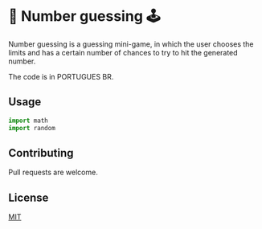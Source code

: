 # 📓 Number guessing 🕹️

Number guessing is a guessing mini-game, in which the user chooses the limits and has a certain number of chances to try to hit the generated number.

The code is in PORTUGUES BR.

## Usage

```python
import math 
import random
```
## Contributing
Pull requests are welcome.

## License
[MIT](https://choosealicense.com/licenses/mit/)
